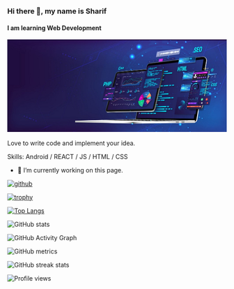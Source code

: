 ### Hi there 👋, my name is Sharif
#### I am learning Web Development
![I am learning Web Development](https://github.com/sharif-ahmed/sharif-ahmed/blob/main/Screenshot_1.jpg)

Love to write code and implement your idea.

Skills: Android / REACT / JS / HTML / CSS

- 🔭 I’m currently working on this page. 


[<img src='[https://cdn.jsdelivr.net/npm/simple-icons@3.0.1/icons/github.svg](https://img.freepik.com/free-vector/web-development-programmer-engineering-coding-website-augmented-reality-interface-screens-developer-project-engineer-programming-software-application-design-cartoon-illustration_107791-3863.jpg?w=740&t=st=1690001913~exp=1690002513~hmac=92716f66c0a12805da92255fe3d31ebc5a57be73a5cfe11fb02ba7c35fc1faaa)' alt='github' height='40'>](https://github.com/sharif-ahmed)  

[![trophy](https://github-profile-trophy.vercel.app/?username=sharif-ahmed)](https://github.com/ryo-ma/github-profile-trophy)

[![Top Langs](https://github-readme-stats.vercel.app/api/top-langs/?username=sharif-ahmed)](https://github.com/anuraghazra/github-readme-stats)

![GitHub stats](https://github-readme-stats.vercel.app/api?username=sharif-ahmed&show_icons=true&count_private=true)  

![GitHub Activity Graph](https://activity-graph.herokuapp.com/graph?username=sharif-ahmed)  

![GitHub metrics](https://metrics.lecoq.io/sharif-ahmed)  

![GitHub streak stats](https://streak-stats.demolab.com/?user=sharif-ahmed)  

![Profile views](https://gpvc.arturio.dev/sharif-ahmed)  
